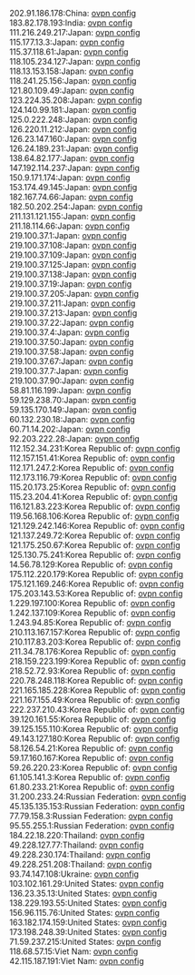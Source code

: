 202.91.186.178:China: [ovpn config](vpn/202_91_186_178.ovpn)  
183.82.178.193:India: [ovpn config](vpn/183_82_178_193.ovpn)  
111.216.249.217:Japan: [ovpn config](vpn/111_216_249_217.ovpn)  
115.177.13.3:Japan: [ovpn config](vpn/115_177_13_3.ovpn)  
115.37.118.61:Japan: [ovpn config](vpn/115_37_118_61.ovpn)  
118.105.234.127:Japan: [ovpn config](vpn/118_105_234_127.ovpn)  
118.13.153.158:Japan: [ovpn config](vpn/118_13_153_158.ovpn)  
118.241.25.156:Japan: [ovpn config](vpn/118_241_25_156.ovpn)  
121.80.109.49:Japan: [ovpn config](vpn/121_80_109_49.ovpn)  
123.224.35.208:Japan: [ovpn config](vpn/123_224_35_208.ovpn)  
124.140.99.181:Japan: [ovpn config](vpn/124_140_99_181.ovpn)  
125.0.222.248:Japan: [ovpn config](vpn/125_0_222_248.ovpn)  
126.220.11.212:Japan: [ovpn config](vpn/126_220_11_212.ovpn)  
126.23.147.160:Japan: [ovpn config](vpn/126_23_147_160.ovpn)  
126.24.189.231:Japan: [ovpn config](vpn/126_24_189_231.ovpn)  
138.64.82.177:Japan: [ovpn config](vpn/138_64_82_177.ovpn)  
147.192.114.237:Japan: [ovpn config](vpn/147_192_114_237.ovpn)  
150.9.171.174:Japan: [ovpn config](vpn/150_9_171_174.ovpn)  
153.174.49.145:Japan: [ovpn config](vpn/153_174_49_145.ovpn)  
182.167.74.66:Japan: [ovpn config](vpn/182_167_74_66.ovpn)  
182.50.202.254:Japan: [ovpn config](vpn/182_50_202_254.ovpn)  
211.131.121.155:Japan: [ovpn config](vpn/211_131_121_155.ovpn)  
211.18.114.66:Japan: [ovpn config](vpn/211_18_114_66.ovpn)  
219.100.37.1:Japan: [ovpn config](vpn/219_100_37_1.ovpn)  
219.100.37.108:Japan: [ovpn config](vpn/219_100_37_108.ovpn)  
219.100.37.109:Japan: [ovpn config](vpn/219_100_37_109.ovpn)  
219.100.37.125:Japan: [ovpn config](vpn/219_100_37_125.ovpn)  
219.100.37.138:Japan: [ovpn config](vpn/219_100_37_138.ovpn)  
219.100.37.19:Japan: [ovpn config](vpn/219_100_37_19.ovpn)  
219.100.37.205:Japan: [ovpn config](vpn/219_100_37_205.ovpn)  
219.100.37.211:Japan: [ovpn config](vpn/219_100_37_211.ovpn)  
219.100.37.213:Japan: [ovpn config](vpn/219_100_37_213.ovpn)  
219.100.37.22:Japan: [ovpn config](vpn/219_100_37_22.ovpn)  
219.100.37.4:Japan: [ovpn config](vpn/219_100_37_4.ovpn)  
219.100.37.50:Japan: [ovpn config](vpn/219_100_37_50.ovpn)  
219.100.37.58:Japan: [ovpn config](vpn/219_100_37_58.ovpn)  
219.100.37.67:Japan: [ovpn config](vpn/219_100_37_67.ovpn)  
219.100.37.7:Japan: [ovpn config](vpn/219_100_37_7.ovpn)  
219.100.37.90:Japan: [ovpn config](vpn/219_100_37_90.ovpn)  
58.81.116.199:Japan: [ovpn config](vpn/58_81_116_199.ovpn)  
59.129.238.70:Japan: [ovpn config](vpn/59_129_238_70.ovpn)  
59.135.170.149:Japan: [ovpn config](vpn/59_135_170_149.ovpn)  
60.132.230.18:Japan: [ovpn config](vpn/60_132_230_18.ovpn)  
60.71.14.202:Japan: [ovpn config](vpn/60_71_14_202.ovpn)  
92.203.222.28:Japan: [ovpn config](vpn/92_203_222_28.ovpn)  
112.152.34.231:Korea Republic of: [ovpn config](vpn/112_152_34_231.ovpn)  
112.157.151.41:Korea Republic of: [ovpn config](vpn/112_157_151_41.ovpn)  
112.171.247.2:Korea Republic of: [ovpn config](vpn/112_171_247_2.ovpn)  
112.173.116.79:Korea Republic of: [ovpn config](vpn/112_173_116_79.ovpn)  
115.20.173.25:Korea Republic of: [ovpn config](vpn/115_20_173_25.ovpn)  
115.23.204.41:Korea Republic of: [ovpn config](vpn/115_23_204_41.ovpn)  
116.121.83.223:Korea Republic of: [ovpn config](vpn/116_121_83_223.ovpn)  
119.56.168.106:Korea Republic of: [ovpn config](vpn/119_56_168_106.ovpn)  
121.129.242.146:Korea Republic of: [ovpn config](vpn/121_129_242_146.ovpn)  
121.137.249.72:Korea Republic of: [ovpn config](vpn/121_137_249_72.ovpn)  
121.175.250.67:Korea Republic of: [ovpn config](vpn/121_175_250_67.ovpn)  
125.130.75.241:Korea Republic of: [ovpn config](vpn/125_130_75_241.ovpn)  
14.56.78.129:Korea Republic of: [ovpn config](vpn/14_56_78_129.ovpn)  
175.112.220.179:Korea Republic of: [ovpn config](vpn/175_112_220_179.ovpn)  
175.121.169.246:Korea Republic of: [ovpn config](vpn/175_121_169_246.ovpn)  
175.203.143.53:Korea Republic of: [ovpn config](vpn/175_203_143_53.ovpn)  
1.229.197.100:Korea Republic of: [ovpn config](vpn/1_229_197_100.ovpn)  
1.242.137.109:Korea Republic of: [ovpn config](vpn/1_242_137_109.ovpn)  
1.243.94.85:Korea Republic of: [ovpn config](vpn/1_243_94_85.ovpn)  
210.113.167.157:Korea Republic of: [ovpn config](vpn/210_113_167_157.ovpn)  
210.117.83.203:Korea Republic of: [ovpn config](vpn/210_117_83_203.ovpn)  
211.34.78.176:Korea Republic of: [ovpn config](vpn/211_34_78_176.ovpn)  
218.159.223.199:Korea Republic of: [ovpn config](vpn/218_159_223_199.ovpn)  
218.52.72.93:Korea Republic of: [ovpn config](vpn/218_52_72_93.ovpn)  
220.78.248.118:Korea Republic of: [ovpn config](vpn/220_78_248_118.ovpn)  
221.165.185.228:Korea Republic of: [ovpn config](vpn/221_165_185_228.ovpn)  
221.167.155.49:Korea Republic of: [ovpn config](vpn/221_167_155_49.ovpn)  
222.237.210.43:Korea Republic of: [ovpn config](vpn/222_237_210_43.ovpn)  
39.120.161.55:Korea Republic of: [ovpn config](vpn/39_120_161_55.ovpn)  
39.125.155.110:Korea Republic of: [ovpn config](vpn/39_125_155_110.ovpn)  
49.143.127.180:Korea Republic of: [ovpn config](vpn/49_143_127_180.ovpn)  
58.126.54.21:Korea Republic of: [ovpn config](vpn/58_126_54_21.ovpn)  
59.17.160.167:Korea Republic of: [ovpn config](vpn/59_17_160_167.ovpn)  
59.26.220.23:Korea Republic of: [ovpn config](vpn/59_26_220_23.ovpn)  
61.105.141.3:Korea Republic of: [ovpn config](vpn/61_105_141_3.ovpn)  
61.80.233.21:Korea Republic of: [ovpn config](vpn/61_80_233_21.ovpn)  
31.200.233.24:Russian Federation: [ovpn config](vpn/31_200_233_24.ovpn)  
45.135.135.153:Russian Federation: [ovpn config](vpn/45_135_135_153.ovpn)  
77.79.158.3:Russian Federation: [ovpn config](vpn/77_79_158_3.ovpn)  
95.55.255.1:Russian Federation: [ovpn config](vpn/95_55_255_1.ovpn)  
184.22.18.220:Thailand: [ovpn config](vpn/184_22_18_220.ovpn)  
49.228.127.77:Thailand: [ovpn config](vpn/49_228_127_77.ovpn)  
49.228.230.174:Thailand: [ovpn config](vpn/49_228_230_174.ovpn)  
49.228.251.208:Thailand: [ovpn config](vpn/49_228_251_208.ovpn)  
93.74.147.108:Ukraine: [ovpn config](vpn/93_74_147_108.ovpn)  
103.102.161.29:United States: [ovpn config](vpn/103_102_161_29.ovpn)  
136.23.35.13:United States: [ovpn config](vpn/136_23_35_13.ovpn)  
138.229.193.55:United States: [ovpn config](vpn/138_229_193_55.ovpn)  
156.96.115.76:United States: [ovpn config](vpn/156_96_115_76.ovpn)  
163.182.174.159:United States: [ovpn config](vpn/163_182_174_159.ovpn)  
173.198.248.39:United States: [ovpn config](vpn/173_198_248_39.ovpn)  
71.59.237.215:United States: [ovpn config](vpn/71_59_237_215.ovpn)  
118.68.57.15:Viet Nam: [ovpn config](vpn/118_68_57_15.ovpn)  
42.115.187.191:Viet Nam: [ovpn config](vpn/42_115_187_191.ovpn)  
